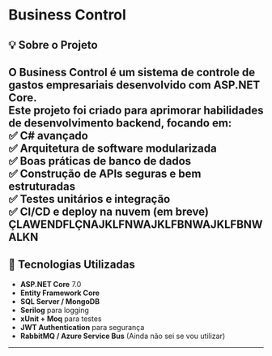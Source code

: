 # Business Control

## 💡 Sobre o Projeto

O **Business Control** é um sistema de controle de gastos empresariais desenvolvido com **ASP.NET Core**.  
Este projeto foi criado para aprimorar habilidades de desenvolvimento backend, focando em:  
✅ C# avançado  
✅ Arquitetura de software modularizada  
✅ Boas práticas de banco de dados  
✅ Construção de APIs seguras e bem estruturadas  
✅ Testes unitários e integração  
✅ CI/CD e deploy na nuvem (em breve)  
ÇLAWENDFLÇNAJKLFNWAJKLFBNWAJKLFBNWALKN
---

## 🚀 Tecnologias Utilizadas

- **ASP.NET Core** 7.0  
- **Entity Framework Core**  
- **SQL Server / MongoDB**  
- **Serilog** para logging  
- **xUnit + Moq** para testes  
- **JWT Authentication** para segurança  
- **RabbitMQ / Azure Service Bus** (Ainda não sei se vou utilizar)

---
